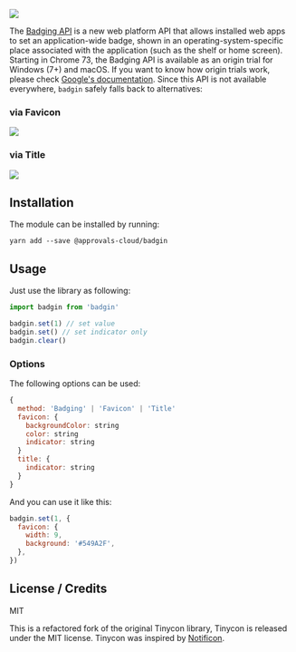 ![](https://github.com/approvals-cloud/badgin/assets/screenshots/standalone_osx.png)

The [Badging API](https://developers.google.com/web/updates/2018/12/badging-api) is a new web platform API that allows installed web apps to set an application-wide badge, shown in an operating-system-specific place associated with the application (such as the shelf or home screen). Starting in Chrome 73, the Badging API is available as an origin trial for Windows (7+) and macOS. If you want to know how origin trials work, please check [Google's documentation](https://developers.google.com/web/updates/2018/12/badging-api#use). Since this API is not available everywhere, `badgin` safely falls back to alternatives:

### via Favicon

![](https://github.com/approvals-cloud/badgin/assets/screenshots/favicon.png)

### via Title

![](https://github.com/approvals-cloud/badgin/assets/screenshots/title.png)

## Installation

The module can be installed by running:

```
yarn add --save @approvals-cloud/badgin
```

## Usage

Just use the library as following:

```js
import badgin from 'badgin'

badgin.set(1) // set value
badgin.set() // set indicator only
badgin.clear()
```

### Options

The following options can be used:

```js
{
  method: 'Badging' | 'Favicon' | 'Title'
  favicon: {
    backgroundColor: string
    color: string
    indicator: string
  }
  title: {
    indicator: string
  }
}
```

And you can use it like this:

```js
badgin.set(1, {
  favicon: {
    width: 9,
    background: '#549A2F',
  },
})
```

## License / Credits

MIT

This is a refactored fork of the original Tinycon library, Tinycon is released under the MIT license. Tinycon was inspired by [Notificon](https://github.com/makeable/Notificon).

